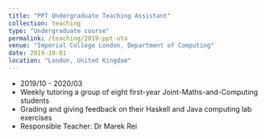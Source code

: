 ```yaml
---
title: "PPT Undergraduate Teaching Assistant"
collection: teaching
type: "Undergraduate course"
permalink: /teaching/2019-ppt-uta
venue: "Imperial College London, Department of Computing"
date: 2019-10-01
location: "London, United Kingdom"
---
```


* 2019/10 - 2020/03
* Weekly tutoring a group of eight first-year Joint-Maths-and-Computing students
* Grading and giving feedback on their Haskell and Java computing lab exercises
* Responsible Teacher: Dr Marek Rei
